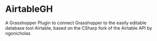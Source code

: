 # AirtableGH
 A Grasshopper Plugin to connect Grasshopper to the easily editable database tool Airtable, based on the CSharp fork of the Airtable API by ngonicholas
